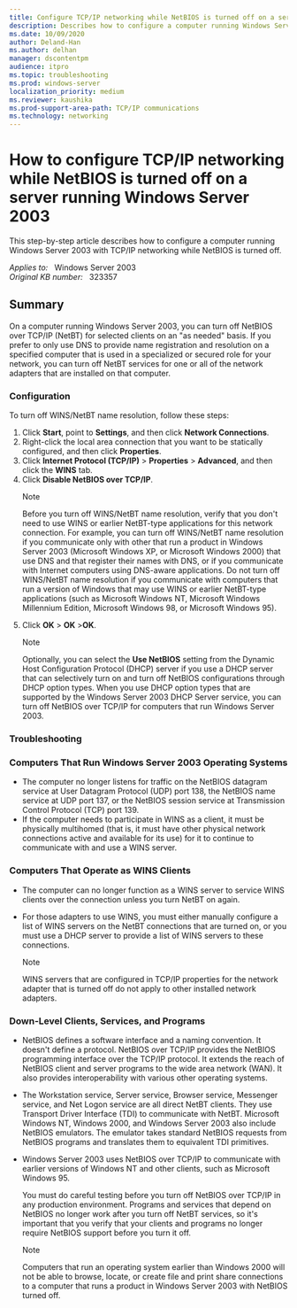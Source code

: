 ```yaml
---
title: Configure TCP/IP networking while NetBIOS is turned off on a server running Windows Server 2003
description: Describes how to configure a computer running Windows Server 2003 with TCP/IP networking while NetBIOS is turned off.
ms.date: 10/09/2020
author: Deland-Han
ms.author: delhan
manager: dscontentpm
audience: itpro
ms.topic: troubleshooting
ms.prod: windows-server
localization_priority: medium
ms.reviewer: kaushika
ms.prod-support-area-path: TCP/IP communications
ms.technology: networking
---
```

# How to configure TCP/IP networking while NetBIOS is turned off on a server running Windows Server 2003

This step-by-step article describes how to configure a computer running Windows Server 2003 with TCP/IP networking while NetBIOS is turned off.

_Applies to:_ &nbsp; Windows Server 2003  
_Original KB number:_ &nbsp; 323357

## Summary

On a computer running Windows Server 2003, you can turn off NetBIOS over TCP/IP (NetBT) for selected clients on an "as needed" basis. If you prefer to only use DNS to provide name registration and resolution on a specified computer that is used in a specialized or secured role for your network, you can turn off NetBT services for one or all of the network adapters that are installed on that computer.

### Configuration

To turn off WINS/NetBT name resolution, follow these steps:

1. Click **Start**, point to **Settings**, and then click **Network Connections**.
2. Right-click the local area connection that you want to be statically configured, and then click **Properties**.
3. Click **Internet Protocol (TCP/IP)** > **Properties** > **Advanced**, and then click the **WINS** tab.
4. Click **Disable NetBIOS over TCP/IP**.
    > [!NOTE]
    > Before you turn off WINS/NetBT name resolution, verify that you don't need to use WINS or earlier NetBT-type applications for this network connection. For example, you can turn off WINS/NetBT name resolution if you communicate only with other that run a product in Windows Server 2003 (Microsoft Windows XP, or Microsoft Windows 2000) that use DNS and that register their names with DNS, or if you communicate with Internet computers using DNS-aware applications. Do not turn off WINS/NetBT name resolution if you communicate with computers that run a version of Windows that may use WINS or earlier NetBT-type applications (such as Microsoft Windows NT, Microsoft Windows Millennium Edition, Microsoft Windows 98, or Microsoft Windows 95).
5. Click **OK** > **OK** >**OK**.
    > [!NOTE]
    > Optionally, you can select the **Use NetBIOS** setting from the Dynamic Host Configuration Protocol (DHCP) server if you use a DHCP server that can selectively turn on and turn off NetBIOS configurations through DHCP option types. When you use DHCP option types that are supported by the Windows Server 2003 DHCP Server service, you can turn off NetBIOS over TCP/IP for computers that run Windows Server 2003.

### Troubleshooting

### Computers That Run Windows Server 2003 Operating Systems

- The computer no longer listens for traffic on the NetBIOS datagram service at User Datagram Protocol (UDP) port 138, the NetBIOS name service at UDP port 137, or the NetBIOS session service at Transmission Control Protocol (TCP) port 139.
- If the computer needs to participate in WINS as a client, it must be physically multihomed (that is, it must have other physical network connections active and available for its use) for it to continue to communicate with and use a WINS server.

### Computers That Operate as WINS Clients

- The computer can no longer function as a WINS server to service WINS clients over the connection unless you turn NetBT on again.
- For those adapters to use WINS, you must either manually configure a list of WINS servers on the NetBT connections that are turned on, or you must use a DHCP server to provide a list of WINS servers to these connections.

    > [!NOTE]
    > WINS servers that are configured in TCP/IP properties for the network adapter that is turned off do not apply to other installed network adapters.

### Down-Level Clients, Services, and Programs

- NetBIOS defines a software interface and a naming convention. It doesn't define a protocol. NetBIOS over TCP/IP provides the NetBIOS programming interface over the TCP/IP protocol. It extends the reach of NetBIOS client and server programs to the wide area network (WAN). It also provides interoperability with various other operating systems.
- The Workstation service, Server service, Browser service, Messenger service, and Net Logon service are all direct NetBT clients. They use Transport Driver Interface (TDI) to communicate with NetBT. Microsoft Windows NT, Windows 2000, and Windows Server 2003 also include NetBIOS emulators. The emulator takes standard NetBIOS requests from NetBIOS programs and translates them to equivalent TDI primitives.
- Windows Server 2003 uses NetBIOS over TCP/IP to communicate with earlier versions of Windows NT and other clients, such as Microsoft Windows 95.

    You must do careful testing before you turn off NetBIOS over TCP/IP in any production environment. Programs and services that depend on NetBIOS no longer work after you turn off NetBT services, so it's important that you verify that your clients and programs no longer require NetBIOS support before you turn it off.

    > [!NOTE]
    > Computers that run an operating system earlier than Windows 2000 will not be able to browse, locate, or create file and print share connections to a computer that runs a product in Windows Server 2003 with NetBIOS turned off.
